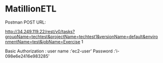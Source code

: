 # MatillionETL

Postman POST URL:

http://34.249.119.22/rest/v0/tasks?groupName=techtest&projectName=techtest1&versionName=default&environmentName=test&jobName=Exercise 1

Basic Authorization :
user name :'ec2-user'
Password  :'i-098e6e2416e983285'
